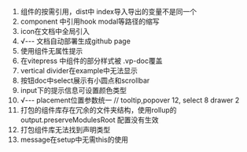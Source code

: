 1. 组件的按需引用，dist中 index导入导出的变量不是同一个
2. component 中引用hook modal等路径的缩写
3. icon在文档中全局引入
4. √---   文档自动部署生成github page
5. 使用组件无属性提示
6. 在vitepress 中组件的部分样式被 .vp-doc覆盖
7. vertical divider在example中无法显示
8. 按钮doc中select展示有小圆点和scrollbar
9. input下的提示信息可设置颜色类型
10. √--- placement位置参数统一  // tooltip,popover 12, select 8 drawer 2
11. 打包的组件库存在冗余的文件夹结构，使用rollup的output.preserveModulesRoot 配置没有生效
12. 打包组件库无法找到声明类型
13. message在setup中无需this的使用
